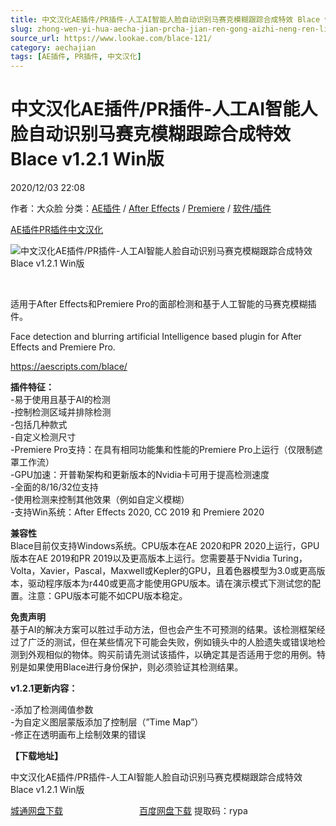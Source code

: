 ```yaml
---
title: 中文汉化AE插件/PR插件-人工AI智能人脸自动识别马赛克模糊跟踪合成特效 Blace v1.2.1 Win版
slug: zhong-wen-yi-hua-aecha-jian-prcha-jian-ren-gong-aizhi-neng-ren-lian-zi-dong-shi-bie-ma-sai-ke-mo-hu-gen-zong-he-cheng-te-xiao-blace-v1-2-1-winban
source_url: https://www.lookae.com/blace-121/
category: aechajian
tags: [AE插件, PR插件, 中文汉化]
---
```

# 中文汉化AE插件/PR插件-人工AI智能人脸自动识别马赛克模糊跟踪合成特效 Blace v1.2.1 Win版

2020/12/03 22:08

作者：大众脸
分类：[AE插件](https://www.lookae.com/after-effects/aechajian/) / [After Effects](https://www.lookae.com/after-effects/) / [Premiere](https://www.lookae.com/qitarjcj/premierezy/) / [软件/插件](https://www.lookae.com/qitarjcj/)

[AE插件](https://www.lookae.com/tag/ae%e6%8f%92%e4%bb%b6/)[PR插件](https://www.lookae.com/tag/pr%e6%8f%92%e4%bb%b6/)[中文汉化](https://www.lookae.com/tag/%e4%b8%ad%e6%96%87%e6%b1%89%e5%8c%96/)

![中文汉化AE插件/PR插件-人工AI智能人脸自动识别马赛克模糊跟踪合成特效 Blace v1.2.1 Win版](https://www.lookae.com/wp-content/uploads/2020/11/Blace-AI-Face-Detection.jpg "中文汉化AE插件/PR插件-人工AI智能人脸自动识别马赛克模糊跟踪合成特效 Blace v1.2.1 Win版-LookAE.com")

﻿

适用于After Effects和Premiere Pro的面部检测和基于人工智能的马赛克模糊插件。

Face detection and blurring artificial Intelligence based plugin for After Effects and Premiere Pro.

https://aescripts.com/blace/

**插件特征：**  
-易于使用且基于AI的检测  
-控制检测区域并排除检测  
-包括几种款式  
-自定义检测尺寸  
-Premiere Pro支持：在具有相同功能集和性能的Premiere Pro上运行（仅限制遮罩工作流）  
-GPU加速：开普勒架构和更新版本的Nvidia卡可用于提高检测速度  
-全面的8/16/32位支持  
-使用检测来控制其他效果（例如自定义模糊）  
-支持Win系统：After Effects 2020, CC 2019 和 Premiere 2020

**兼容性**  
Blace目前仅支持Windows系统。CPU版本在AE 2020和PR 2020上运行，GPU版本在AE 2019和PR 2019以及更高版本上运行。您需要基于Nvidia Turing，Volta，Xavier，Pascal，Maxwell或Kepler的GPU，且着色器模型为3.0或更高版本，驱动程序版本为r440或更高才能使用GPU版本。请在演示模式下测试您的配置。注意：GPU版本可能不如CPU版本稳定。

**免责声明**  
基于AI的解决方案可以胜过手动方法，但也会产生不可预测的结果。该检测框架经过了广泛的测试，但在某些情况下可能会失败，例如镜头中的人脸遗失或错误地检测到外观相似的物体。购买前请先测试该插件，以确定其是否适用于您的用例。特别是如果使用Blace进行身份保护，则必须验证其检测结果。

**v1.2.1更新内容：**

-添加了检测阈值参数  
-为自定义图层蒙版添加了控制层（”Time Map”）  
-修正在透明画布上绘制效果的错误

**【下载地址】**

中文汉化AE插件/PR插件-人工AI智能人脸自动识别马赛克模糊跟踪合成特效 Blace v1.2.1 Win版

[城通网盘下载](https://089u.com/file/680462-474551222)                               [百度网盘下载](https://pan.baidu.com/s/1ulh7WTqJx_7Ukn6X-O3i8g) 提取码：rypa
